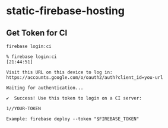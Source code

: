 # static-firebase-hosting

## Get Token for CI

`firebase login:ci`

```
% firebase login:ci                                                                                                                                         [21:44:51]

Visit this URL on this device to log in:
https://accounts.google.com/o/oauth2/auth?client_id=you-url

Waiting for authentication...

✔  Success! Use this token to login on a CI server:

1//YOUR-TOKEN

Example: firebase deploy --token "$FIREBASE_TOKEN"
```
